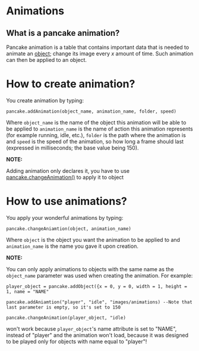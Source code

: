 # Animations

## What is a pancake animation?

Pancake animation is a table that contains important data that is needed to animate an [object](http://mightypancake.games/#/documentation/topics/objects); change its image every _x_ amount of time. Such animation can then be applied to an object.

# How to create animation?

You create animation by typing:

`pancake.addAnimation(object_name, animation_name, folder, speed)`

Where `object_name` is the name of the object this animation will be able to be applied to `animation_name` is the name of action this animation represents (for example running, idle, etc.), `folder` is the path where the animation is and `speed` is the speed of the animation, so how long a frame should last (expressed in milliseconds; the base value being 150).

**NOTE:**

Adding animation only declares it, you have to use [pancake.changeAnimation()](http://mightypancake.games/#/documentation/functions/pancake.changeAnimation()) to apply it to object

# How to use animations?

You apply your wonderful animations by typing:

`pancake.changeAniamtion(object, animation_name)`

Where `object` is the object you want the animation to be applied to and `animation_name` is the name you gave it upon creation.

**NOTE:**

You can only apply animations to objects with the same name as the `object_name` parameter was used when creating the animation. For example:

`player_object = pancake.addObject({x = 0, y = 0, width = 1, height = 1, name = "NAME"`

`pancake.addAniamtion("player", "idle", "images/animations) --Note that last parameter is empty, so it's set to 150`

`pancake.changeAnimation(player_object, "idle)`

won't work because `player_object`'s name attribute is set to "NAME", instead of "player" and the animation won't load, because it was designed to be played only for objects with name equal to "player"!
